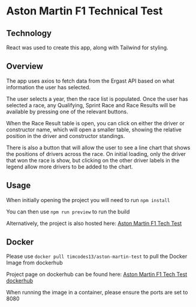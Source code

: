 # Aston Martin F1 Technical Test

## Technology

React was used to create this app, along with Tailwind for styling.

## Overview

The app uses axios to fetch data from the Ergast API based on what information the user has selected.

The user selects a year, then the race list is populated. Once the user has selected a race, any Qualifying, Sprint Race and Race Results will be available by pressing one of the relevant buttons.

When the Race Result table is open, you can click on either the driver or constructor name, which will open a smaller table, showing the relative position in the driver and constructor standings.

There is also a button that will allow the user to see a line chart that shows the positions of drivers across the race. On initial loading, only the driver that won the race is show, but clicking on the other driver labels in the legend allow more drivers to be added to the chart.

## Usage

When initially opening the project you will need to run `npm install`

You can then use `npm run preview` to run the build

Alternatively, the project is also hosted here: [Aston Martin F1 Tech Test](https://aston-martin-f1.pages.dev/)

## Docker

Please use `docker pull timcodes13/aston-martin-test` to pull the Docker Image from dockerhub

Project page on dockerhub can be found here: [Aston Martin F1 Tech Test dockerhub](https://hub.docker.com/r/timcodes13/aston-martin-test)

When running the image in a container, please ensure the ports are set to 8080
